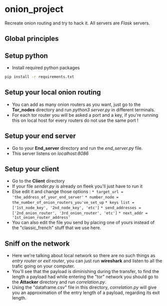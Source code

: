 # onion_project
Recreate onion routing and try to hack it.
All servers are *Flask* servers.

## Global principles


## Setup python
* Install required python packages
```bash
pip install -r requirements.txt
```

## Setup your local onion routing
* You can add as many onion routers as you want, just go to the **Tor_nodes** directory and run *python3 server.py* in different terminals.
* For each tor router you will be asked a port and a key, if you're running this on local host for every routers do not use the same port !

## Setup your end server
* Go to your **End_server** directory and run the *end_server.py* file.
* This server listens on *localhost:8086*

## Setup your client
* Go to the **Client** directory
* If your file *sender.py* is already on fleek you'll just have to run it
* Else edit it and change those options : 
`* target_url = 'the_address_of_your_end_server'`
`* number_node = the_number_of_onion_routers_you've_set_up`
`* keys list = ['1st_node_key', '2nd_node_key', 'etc']`
`* send_addresses = ['2nd_onion_router', '3rd_onion_router', 'etc']`
`* next_addr = '1st_onion_router_address'`
* You can also edit the file you send by placing one of yours instead of the "classic_french" stuff that we use here.

## Sniff on the network
* Here we're talking about local network so there are no such things as *entry router* or *exit router*, you can just run **wireshark** and listen to all the trafic going on your computer.
* You'll see that the payload is diminishing during the transfer, to find the length a payload had while entering the "tor" network you should go to the **Attacker** directory and run *correlation.py*.
* Using the "dataframe.csv" file in this directory, *correlation.py* will give you an approximation of the entry length of a payload, regarding its exit length.



